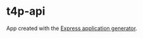 # t4p-api

App created with the [Express application generator](https://expressjs.com/en/starter/generator.html).
